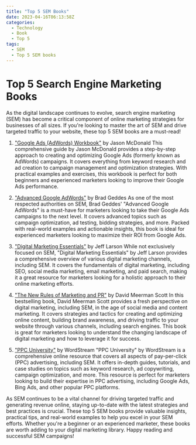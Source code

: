 ```yaml
---
title: "Top 5 SEM Books"
date: 2023-04-16T06:13:58Z
categories:
  - Technology
  - Book
  - Top 5
tags:
  - SEM
  - Top 5 SEM books
---
```


# Top 5 Search Engine Marketing Books
As the digital landscape continues to evolve, search engine marketing (SEM) has become a critical component of online marketing strategies for businesses of all sizes. If you're looking to master the art of SEM and drive targeted traffic to your website, these top 5 SEM books are a must-read!

<script async src="https://pagead2.googlesyndication.com/pagead/js/adsbygoogle.js"></script>
<!-- cpa -->
<ins class="adsbygoogle"
     style="display:block"
     data-ad-client="ca-pub-2843564932689995"
     data-ad-slot="3526097725"
     data-ad-format="auto"
     data-full-width-responsive="true"></ins>
<script>
     (adsbygoogle = window.adsbygoogle || []).push({});
</script>

1. ["Google Ads (AdWords) Workbook"](https://a.co/d/fqzcya3) by Jason McDonald
This comprehensive guide by Jason McDonald provides a step-by-step approach to creating and optimizing Google Ads (formerly known as AdWords) campaigns. It covers everything from keyword research and ad creation to campaign management and optimization strategies. With practical examples and exercises, this workbook is perfect for both beginners and experienced marketers looking to improve their Google Ads performance.

2. ["Advanced Google AdWords"](https://a.co/d/aMD0rqZ) by Brad Geddes
As one of the most respected authorities on SEM, Brad Geddes' "Advanced Google AdWords" is a must-have for marketers looking to take their Google Ads campaigns to the next level. It covers advanced topics such as campaign optimization, ad testing, bidding strategies, and more. Packed with real-world examples and actionable insights, this book is ideal for experienced marketers looking to maximize their ROI from Google Ads.

3. ["Digital Marketing Essentials"](https://a.co/d/8Cj2iJa) by Jeff Larson
While not exclusively focused on SEM, "Digital Marketing Essentials" by Jeff Larson provides a comprehensive overview of various digital marketing channels, including SEM. It covers the fundamentals of digital marketing, including SEO, social media marketing, email marketing, and paid search, making it a great resource for marketers looking for a holistic approach to their online marketing efforts.

4. ["The New Rules of Marketing and PR"](https://a.co/d/gf1H2Gx) by David Meerman Scott
In this bestselling book, David Meerman Scott provides a fresh perspective on digital marketing, including SEM, in the age of social media and content marketing. It covers strategies and tactics for creating and optimizing online content, building brand awareness, and driving traffic to your website through various channels, including search engines. This book is great for marketers looking to understand the changing landscape of digital marketing and how to leverage it for success.

5. ["PPC University"](https://www.wordstream.com/learn) by WordStream
"PPC University" by WordStream is a comprehensive online resource that covers all aspects of pay-per-click (PPC) advertising, including SEM. It offers in-depth guides, tutorials, and case studies on topics such as keyword research, ad copywriting, campaign optimization, and more. This resource is perfect for marketers looking to build their expertise in PPC advertising, including Google Ads, Bing Ads, and other popular PPC platforms.

As SEM continues to be a vital channel for driving targeted traffic and generating revenue online, staying up-to-date with the latest strategies and best practices is crucial. These top 5 SEM books provide valuable insights, practical tips, and real-world examples to help you excel in your SEM efforts. Whether you're a beginner or an experienced marketer, these books are worth adding to your digital marketing library. Happy reading and successful SEM campaigns!
